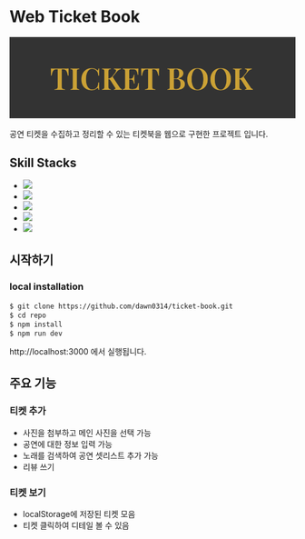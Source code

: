 # Web Ticket Book

![TicketBook](./public/logo.png)

공연 티켓을 수집하고 정리할 수 있는 티켓북을 웹으로 구현한 프로젝트 입니다.

## Skill Stacks

- <img src="https://img.shields.io/badge/javascript-F7DF1E?style=for-the-badge&logo=javascript&logoColor=black">
- <img src="https://img.shields.io/badge/typescript-3178C6?style=for-the-badge&logo=typescript&logoColor=black">
- <img src="https://img.shields.io/badge/react-black?style=for-the-badge&logo=react&logoColor=61DAFB">
- <img src="https://img.shields.io/badge/material ui-007FFF?style=for-the-badge&logo=mui&logoColor=black">
- <img src="https://img.shields.io/badge/spotify-1DB954?style=for-the-badge&logo=spotify&logoColor=black">

## 시작하기

### local installation

```
$ git clone https://github.com/dawn0314/ticket-book.git
$ cd repo
$ npm install
$ npm run dev
```

http://localhost:3000 에서 실행됩니다.

## 주요 기능

### 티켓 추가

- 사진을 첨부하고 메인 사진을 선택 가능
- 공연에 대한 정보 입력 가능
- 노래를 검색하여 공연 셋리스트 추가 가능
- 리뷰 쓰기

### 티켓 보기

- localStorage에 저장된 티켓 모음
- 티켓 클릭하여 디테일 볼 수 있음
